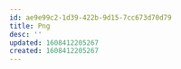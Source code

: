 ```yaml
---
id: ae9e99c2-1d39-422b-9d15-7cc673d70d79
title: Png
desc: ''
updated: 1608412205267
created: 1608412205267
---
```


